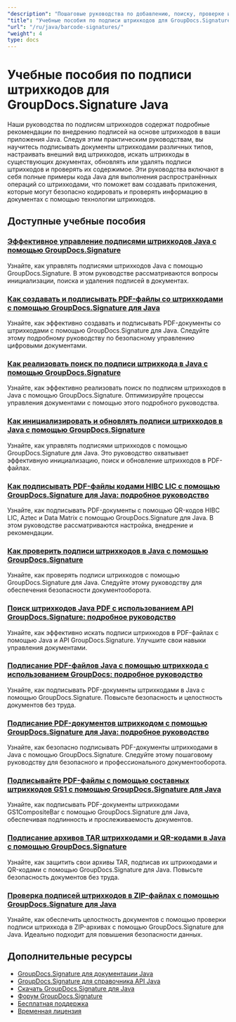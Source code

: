 ```yaml
---
"description": "Пошаговые руководства по добавлению, поиску, проверке и управлению подписями штрих-кодов в документах с помощью GroupDocs.Signature для Java."
"title": "Учебные пособия по подписи штрихкодов для GroupDocs.Signature Java"
"url": "/ru/java/barcode-signatures/"
"weight": 4
type: docs
---
```

# Учебные пособия по подписи штрихкодов для GroupDocs.Signature Java

Наши руководства по подписям штрихкодов содержат подробные рекомендации по внедрению подписей на основе штрихкодов в ваши приложения Java. Следуя этим практическим руководствам, вы научитесь подписывать документы штрихкодами различных типов, настраивать внешний вид штрихкодов, искать штрихкоды в существующих документах, обновлять или удалять подписи штрихкодов и проверять их содержимое. Эти руководства включают в себя полные примеры кода Java для выполнения распространённых операций со штрихкодами, что поможет вам создавать приложения, которые могут безопасно кодировать и проверять информацию в документах с помощью технологии штрихкодов.

## Доступные учебные пособия

### [Эффективное управление подписями штрихкодов Java с помощью GroupDocs.Signature](./java-barcode-signature-management-groupdocs-signature/)
Узнайте, как управлять подписями штрихкодов Java с помощью GroupDocs.Signature. В этом руководстве рассматриваются вопросы инициализации, поиска и удаления подписей в документах.

### [Как создавать и подписывать PDF-файлы со штрихкодами с помощью GroupDocs.Signature для Java](./create-sign-pdfs-groupdocs-barcode-java/)
Узнайте, как эффективно создавать и подписывать PDF-документы со штрихкодами с помощью GroupDocs.Signature для Java. Следуйте этому подробному руководству по безопасному управлению цифровыми документами.

### [Как реализовать поиск по подписи штрихкода в Java с помощью GroupDocs.Signature](./implement-barcode-signature-search-groupdocs-signature-java/)
Узнайте, как эффективно реализовать поиск по подписям штрихкодов в Java с помощью GroupDocs.Signature. Оптимизируйте процессы управления документами с помощью этого подробного руководства.

### [Как инициализировать и обновлять подписи штрихкодов в Java с помощью GroupDocs.Signature](./java-groupdocs-signature-barcode-initialize-update/)
Узнайте, как управлять подписями штрихкодов с помощью GroupDocs.Signature для Java. Это руководство охватывает эффективную инициализацию, поиск и обновление штрихкодов в PDF-файлах.

### [Как подписывать PDF-файлы кодами HIBC LIC с помощью GroupDocs.Signature для Java: подробное руководство](./sign-pdfs-hibc-lic-codes-groupdocs-java/)
Узнайте, как подписывать PDF-документы с помощью QR-кодов HIBC LIC, Aztec и Data Matrix с помощью GroupDocs.Signature для Java. В этом руководстве рассматриваются настройка, внедрение и рекомендации.

### [Как проверить подписи штрихкодов в Java с помощью GroupDocs.Signature](./verify-barcode-signatures-groupdocs-signature-java/)
Узнайте, как проверять подписи штрихкодов с помощью GroupDocs.Signature для Java. Следуйте этому руководству для обеспечения безопасности документооборота.

### [Поиск штрихкодов Java PDF с использованием API GroupDocs.Signature: подробное руководство](./java-pdf-barcode-search-groupdocs-signature-api/)
Узнайте, как эффективно искать подписи штрихкодов в PDF-файлах с помощью Java и API GroupDocs.Signature. Улучшите свои навыки управления документами.

### [Подписание PDF-файлов Java с помощью штрихкода с использованием GroupDocs: подробное руководство](./java-pdf-signing-barcode-groupdocs/)
Узнайте, как подписывать PDF-документы штрихкодами в Java с помощью GroupDocs.Signature. Повысьте безопасность и целостность документов без труда.

### [Подписание PDF-документов штрихкодом с помощью GroupDocs.Signature для Java: подробное руководство](./sign-pdf-barcode-groupdocs-signature-java/)
Узнайте, как безопасно подписывать PDF-документы штрихкодами в Java с помощью GroupDocs.Signature. Следуйте этому пошаговому руководству для безопасного и профессионального документооборота.

### [Подписывайте PDF-файлы с помощью составных штрихкодов GS1 с помощью GroupDocs.Signature для Java](./sign-pdf-gs1compositebar-barcode-groupdocs-signature-java/)
Узнайте, как подписывать PDF-документы штрихкодами GS1CompositeBar с помощью GroupDocs.Signature для Java, обеспечивая подлинность и прослеживаемость документов.

### [Подписание архивов TAR штрихкодами и QR-кодами в Java с помощью GroupDocs.Signature](./sign-tar-archives-barcode-qr-code-java/)
Узнайте, как защитить свои архивы TAR, подписав их штрихкодами и QR-кодами с помощью GroupDocs.Signature для Java. Повысьте безопасность документов без труда.

### [Проверка подписей штрихкодов в ZIP-файлах с помощью GroupDocs.Signature для Java](./verify-barcode-signatures-zip-groupdocs-signature-java/)
Узнайте, как обеспечить целостность документов с помощью проверки подписи штрихкода в ZIP-архивах с помощью GroupDocs.Signature для Java. Идеально подходит для повышения безопасности данных.

## Дополнительные ресурсы

- [GroupDocs.Signature для документации Java](https://docs.groupdocs.com/signature/java/)
- [GroupDocs.Signature для справочника API Java](https://reference.groupdocs.com/signature/java/)
- [Скачать GroupDocs.Signature для Java](https://releases.groupdocs.com/signature/java/)
- [Форум GroupDocs.Signature](https://forum.groupdocs.com/c/signature)
- [Бесплатная поддержка](https://forum.groupdocs.com/)
- [Временная лицензия](https://purchase.groupdocs.com/temporary-license/)